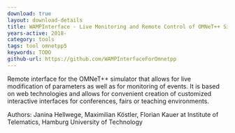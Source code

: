 ```yaml
---
download: true
layout: download-details
title: WAMPInterface - Live Monitoring and Remote Control of OMNeT++ Simulations
years-active: 2018-
category: tools
tags: tool omnetpp5
keywords: TODO
github-url: https://github.com/WAMPInterfaceForOmnetpp
---
```


Remote interface for the OMNeT++ simulator that allows for live modification of
parameters as well as for monitoring of events. It is based on web technologies
and allows for convenient creation of customized interactive interfaces for
conferences, fairs or teaching environments.

Authors: Janina Hellwege, Maximilian Köstler, Florian Kauer at Institute of Telematics,
Hamburg University of Technology
